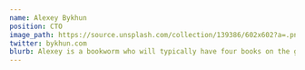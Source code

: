 ```yaml
---
name: Alexey Bykhun
position: CTO
image_path: https://source.unsplash.com/collection/139386/602x602?a=.png
twitter: bykhun.com
blurb: Alexey is a bookworm who will typically have four books on the go.
---
```

